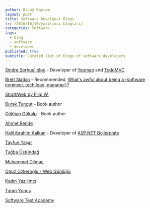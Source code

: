 ```yaml
---
author: Olcay Bayram
layout: post
title: Software Developer Blogs
tr: /2016/10/10/yazilimci-bloglari/
categories: Software
tags: 
  - blog
  - software
  - developer
published: true
subtitle: Curated list of blogs of software developers
---
```


[Sindre Sorhus’ blog](https://blog.sindresorhus.com/) - Developer of [Yeoman](http://yeoman.io/) and [TodoMVC](http://todomvc.com/)

[Brett Slatkin](http://www.onebigfluke.com/) - Recommended: [What's awful about being a {software engineer, tech lead, manager}?](http://www.onebigfluke.com/2016/04/whats-awful-building-software.html)

[StrathWeb by Filip W.](http://www.strathweb.com/)

[Burak Tungut](http://www.buraktungut.com/) -  Book author

[Gökhan Gökalp](http://www.gokhan-gokalp.com/) - Book author

[Ahmet Rende](https://ahmetrende.com/)

[Halil ibrahim Kalkan](http://halilibrahimkalkan.com/) - Developer of [ASP.NET Boilerplate](http://aspnetboilerplate.com/)

[Tayfun Yaşar](http://www.tayfunyasar.com/)

[Tuğba Üstündağ](http://tugbaustundag.com/)

<!--more-->

[Muhammet Dilmaç](https://muhammetdilmac.com.tr/)

[Oguz Ozkeroglu - Web Günlüğü](http://www.oguzozkeroglu.com/)

[Kadın Yazılımcı](http://www.kadinyazilimci.com/)

[Turan Yunus](http://www.turanyunus.com/)

[Software Test Academy](http://www.swtestacademy.com/)
